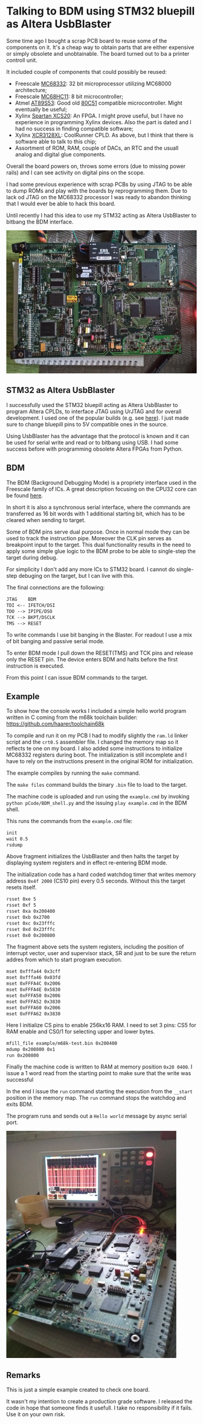 # Talking to BDM using STM32 bluepill as Altera UsbBlaster

Some time ago I bought a scrap PCB board to reuse some of the components on it. It's a cheap way to obtain parts that are either expensive or simply obsolete and unobtainable. The board turned out to ba a printer controll unit.

It included couple of components that could possibly be reused:
- Freescale [MC68332](https://www.nxp.com/docs/en/user-guide/MC68332UM.pdf): 32 bit microprocessor utilizing MC68000 architecture;
- Freescale [MC68HC11](https://en.wikipedia.org/wiki/Motorola_68HC11): 8 bit microcontroller;
- Atmel [AT89S53](http://ww1.microchip.com/downloads/en/devicedoc/doc0787.pdf): Good old [80C51](https://en.wikipedia.org/wiki/Intel_8051) compatible microcontroller. Might eventually be useful;
- Xylinx [Spartan XCS20](https://www.digchip.com/datasheets/parts/datasheet/534/XCS20-pdf.php): An FPGA. I might prove useful, but I have no experience in programming Xylinx devices. Also the part is dated and I had no success in finding compatible software;
- Xylinx [XCR3128XL](https://www.xilinx.com/support/documentation/data_sheets/ds016.pdf): CoolRunner CPLD. As above, but I think that there is software able to talk to this chip;
- Assortment of ROM, RAM, couple of DACs, an RTC and the usuall analog and digital glue components.

Overall the board powers on, throws some errors (due to missing power rails) and I can see activity on digital pins on the scope.

I had some previous experience with scrap PCBs by using JTAG to be able to dump ROMs and play with the boards by reprogramming them. Due to lack od JTAG on the MC68332 processor I was ready to abandon thinking that I would ever be able to hack this board.

Until recently I had this idea to use my STM32 acting as Altera UsbBlaster to bitbang the BDM interface.

![Scrap PCB](img/img0.jpg)

## STM32 as Altera UsbBlaster

I successfully used the STM32 bluepill acting as Altera UsbBlaster to program Altera CPLDs, to interface JTAG using UrJTAG and for overall development. I used one of the popular builds (e.g. see [here](https://github.com/Icenowy/USB-Blaster-GCC)). I just made sure to change bluepill pins to 5V compatible ones in the source.

Using UsbBlaster has the advantage that the protocol is known and it can be used for serial write and read or to bitbang using USB. I had some success before with programming obsolete Altera FPGAs from Python.

## BDM

The BDM (Background Debugging Mode) is a propriety interface used in the Freescale family of ICs. A great description focusing on the CPU32 core can be found [here](https://cmp.felk.cvut.cz/~pisa/m683xx/bdm_driver.html#tth_sEc1). 

In short it is also a synchronous serial interface, where the commands are transferred as 16 bit words with 1 additional starting bit, which has to be cleared when sending to target.

Some of BDM pins serve dual purpose. Once in normal mode they can be used to track the instruction pipe. Moreover the CLK pin serves as breakpoint input to the target. This dual functionality results in the need to apply some simple glue logic to the BDM probe to be able to single-step the target during debug. 

For simplicity I don't add any more ICs to STM32 board. I cannot do single-step debuging on the target, but I can live with this.

The final connections are the following:

```
JTAG    BDM
TDI <-- IFETCH/DSI
TDO --> IPIPE/DSO
TCK --> BKPT/DSCLK
TMS --> RESET
```

To write commands I use bit banging in the Blaster. For readout I use a mix of bit banging and passive serial mode.

To enter BDM mode I pull down the RESET(TMS) and TCK pins and release only the RESET pin. The device enters BDM and halts before the first instruction is executed.

From this point I can issue BDM commands to the target.

## Example

To show how the console works I included a simple hello world program written in C coming from the m68k toolchain builder: https://github.com/haarer/toolchain68k

To compile and run it on my PCB I had to modify slightly the `ram.ld` linker script and the `crt0.S` assembler file. I changed the memory map so it reflects te one on my board. I also added some instructions to initialize MC68332 registers during boot. The initialization is still incomplete and I have to rely on the instructions present in the original ROM for initialization.

The example compiles by running the `make` command.

The `make files` command builds the binary `.bin` file to load to the target.

The machine code is uploaded and run using the `example.cmd` by invoking `python pCode/BDM_shell.py` and the issuing `play example.cmd` in the BDM shell.

This runs the commands from the `example.cmd` file:

```
init 
wait 0.5
rsdump
```

Above fragment initializes the UsbBlaster and then halts the target by displaying system registers and in effect re-entering BDM mode.

The initialization code has a hard coded watchdog timer that writes memory address `0x4f 2000` (CS10 pin) every 0.5 seconds. Without this the target resets itself.

```
rsset 0xe 5
rsset 0xf 5
rsset 0xa 0x200400
rsset 0xb 0x2700
rsset 0xc 0x23fffc
rsset 0xd 0x23fffc
rsset 0x0 0x200800
```

The fragment above sets the system registers, including the position of interrupt vector, user and supervisor stack, SR and just to be sure the return addres from which to start program execution.

```
mset 0xfffa44 0x3cff
mset 0xfffa46 0x03fd
mset 0xFFFA4C 0x2006
mset 0xFFFA4E 0x5830
mset 0xFFFA50 0x2006
mset 0xFFFA52 0x3830
mset 0xFFFA60 0x2006
mset 0xFFFA62 0x3830
```

Here I initialize CS pins to enable 256kx16 RAM. I need to set 3 pins: CS5 for RAM enable and CS0/1 for selecting upper and lower bytes.

```
mfill_file example/m68k-test.bin 0x200400
mdump 0x200800 0x1
run 0x200800
```

Finally the machine code is written to RAM at memory position `0x20 0400`. I issue a 1 word read from the starting point to make sure that the write was successful

In the end I issue the `run` command starting the execution from the `__start` position in the memory map. The `run` command stops the watchdog and exits BDM.

The program runs and sends out a `Hello world` message by async serial port.

![Scope results](img/img1.jpg)

## Remarks

This is just a simple example created to check one board. 

It wasn't my intention to create a production grade software. I released the code in hope that someone finds it usefull. I take no responsibility if it fails. Use it on your own risk.